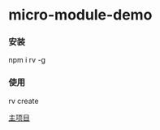 # micro-module-demo
### 安装
npm i rv -g

### 使用
rv create

[主项目](https://github.com/hui-fly/micro-fe)
